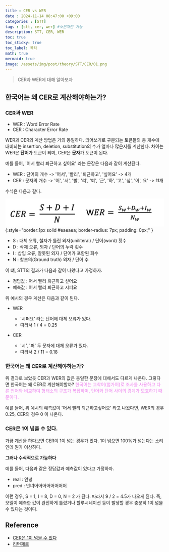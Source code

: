 ```yaml
---
title : CER vs WER
date : 2024-11-14 08:47:00 +09:00
categories : [STT]
tags : [stt, cer, wer] #소문자만 가능
description: STT, CER, WER
toc: true
toc_sticky: true
toc_label: 목차
math: true
mermaid: true
image: /assets/img/post/theory/STT/CER/01.png
---
```


> CER과 WER에 대해 알아보자

## 한국어는 왜 CER로 계산해야하는가?

### CER과 WER

- WER : Word Error Rate
- CER : Character Error Rate 

WER과 CER의 계산 방법은 거의 동일하다. 띄어쓰기로 구분되는 토큰들의 총 개수에 대비되는 insertion, deletion, substitution의 수가 얼마나 많은지를 계산한다.
차이는 WER은 **단어**가 토큰이 되며, CER은 **문자**가 토큰이 된다.

예를 들어, '어서 빨리 퇴근하고 싶어요' 라는 문장은 다음과 같이 계산된다.

- WER : 단어의 개수 -> '어서', '빨리', '퇴근하고', '싶어요' -> 4개
- CER : 문자의 개수 -> '어', '서', '빨', '리', '퇴', '근', '하', '고', '싶', '어', 요' -> 11개

수식은 다음과 같다.

![CER formula](/assets/img/post/theory/STT/CER/02.png){:style="border:1px solid #eaeaea; border-radius: 7px; padding: 0px;" }

- S : 대체 오류, 철자가 틀린 외자(uniliteral) / 단어(word) 횟수
- D : 삭제 오류, 외자 / 단어의 누락 횟수
- I : 삽입 오류, 잘못된 외자 / 단어가 포함된 회수
- N : 참조의(Ground truth) 외자 / 단어 수 

이 떄, STT의 결과가 다음과 같이 나왔다고 가정하자.

- 정답값 : 어서 빨리 퇴근하고 싶어요
- 예측값 : 어서 빨리 퇴근하고 시퍼요

위 예시의 경우 계산은 다음과 같이 된다.

- WER
  - '시퍼요' 라는 단어에 대체 오류가 있다.
  - 따라서 1 / 4 = 0.25 

- CER
  - '시', '퍼' 두 문자에 대체 오류가 있다.
  - 따라서 2 / 11 = 0.18

### 한국어는 왜 CER로 계산해야하는가?

위 결과로 보았듯 CER과 WER의 값은 동일한 문장에 대해서도 다르게 나온다. 그렇다면 한국어는 왜 CER로 계산해야할까? <span style="color:violet">한국어는 교착어(첨가어)로 조사를 사용하고 다른 언어와 비교하여 형태소의 구조가 복잡하며, 단어와 단어 사이의 경계가 모호하기 때문이다.</span> 

예를 들어, 위 예시의 예측값이 '어서 빨리 퇴근하고싶어요' 라고 나왔다면, WER의 경우 0.25, CER의 경우 0 이 나온다.


### CER은 1이 넘을 수 있다.

가끔 계산을 하다보면 CER이 1이 넘는 경우가 있다. 1이 넘으면 100%가 넘는다는 소리인데 뭔가 이상하다.

**그러나 수식적으로 가능하다**

예를 들어, 다음과 같은 정답값과 예측값이 있다고 가정하자.

- real : 안녕
- pred : 안녀어어어어어어어어

이런 경우, S = 1, I = 8, D = 0, N = 2 가 된다. 따라서 9 / 2 = 4.5가 나오게 된다. 즉, 모델이 예측한 값이 완전하게 틀렸거나 할루시네이션 등이 발생할 경우 충분히 1이 넘을 수 있다는 것이다.

## Reference

- [CER은 1이 넘을 수 있다](https://github.com/hyeonsangjeon/computing-Korean-STT-error-rates)
- [리턴제로](https://github.com/rtzr/Awesome-Korean-Speech-Recognition?ref=blog.rtzr.ai)